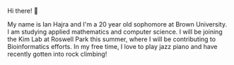 Hi there! 👋

My name is Ian Hajra and I'm a 20 year old sophomore at Brown University. I am studying applied mathematics and computer science. I will be joining the Kim Lab at Roswell Park this summer, where I will be contributing to Bioinformatics efforts.
In my free time, I love to play jazz piano and have recently gotten into rock climbing!

<!--
**ianhajra/ianhajra** is a ✨ _special_ ✨ repository because its `README.md` (this file) appears on your GitHub profile.

Here are some ideas to get you started:

- 🔭 I’m currently working on ...
- 🌱 I’m currently learning ...
- 👯 I’m looking to collaborate on ...
- 🤔 I’m looking for help with ...
- 💬 Ask me about ...
- 📫 How to reach me: ...
- 😄 Pronouns: ...
- ⚡ Fun fact: ...
-->
